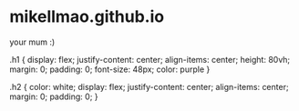 # mikellmao.github.io

your mum :)

.h1 {
  display: flex;
  justify-content: center;
  align-items: center;
  height: 80vh;
  margin: 0;
  padding: 0;
  font-size: 48px;
  color: purple
}

.h2 {
  color: white;
  display: flex;
  justify-content: center;
  align-items: center;
  margin: 0;
  padding: 0;
}
  